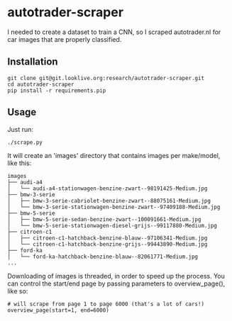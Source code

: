# autotrader-scraper

I needed to create a dataset to train a CNN, so I scraped autotrader.nl for car images that are properly classified.

## Installation

```
git clone git@git.looklive.org:research/autotrader-scraper.git
cd autotrader-scraper
pip install -r requirements.pip
```

## Usage

Just run:
```
./scrape.py
```

It will create an 'images' directory that contains images per make/model, like this:
```
images
├── audi-a4
│   └── audi-a4-stationwagen-benzine-zwart--98191425-Medium.jpg
├── bmw-3-serie
│   ├── bmw-3-serie-cabriolet-benzine-zwart--88075161-Medium.jpg
│   └── bmw-3-serie-stationwagen-benzine-zwart--97409188-Medium.jpg
├── bmw-5-serie
│   ├── bmw-5-serie-sedan-benzine-zwart--100091661-Medium.jpg
│   └── bmw-5-serie-stationwagen-diesel-grijs--99117880-Medium.jpg
├── citroen-c1
│   ├── citroen-c1-hatchback-benzine-blauw--97106341-Medium.jpg
│   └── citroen-c1-hatchback-benzine-grijs--99443890-Medium.jpg
├── ford-ka
│   └── ford-ka-hatchback-benzine-blauw--82061771-Medium.jpg
...
```

Downloading of images is threaded, in order to speed up the process. You can control the start/end page by passing parameters to overview_page(), like so:
```
# will scrape from page 1 to page 6000 (that's a lot of cars!)
overview_page(start=1, end=6000)
```
